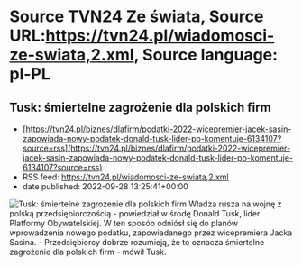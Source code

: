 # Source TVN24 Ze świata, Source URL:https://tvn24.pl/wiadomosci-ze-swiata,2.xml, Source language: pl-PL

## Tusk: śmiertelne zagrożenie dla polskich firm
 - [https://tvn24.pl/biznes/dlafirm/podatki-2022-wicepremier-jacek-sasin-zapowiada-nowy-podatek-donald-tusk-lider-po-komentuje-6134107?source=rss](https://tvn24.pl/biznes/dlafirm/podatki-2022-wicepremier-jacek-sasin-zapowiada-nowy-podatek-donald-tusk-lider-po-komentuje-6134107?source=rss)
 - RSS feed: https://tvn24.pl/wiadomosci-ze-swiata,2.xml
 - date published: 2022-09-28 13:25:41+00:00

<img alt="Tusk: śmiertelne zagrożenie dla polskich firm" src="https://tvn24.pl/biznes/najnowsze/cdn-zdjecie-53a2ol-donald-tusk-6134164/alternates/LANDSCAPE_1280" />
    Władza rusza na wojnę z polską przedsiębiorczością - powiedział w środę Donald Tusk, lider Platformy Obywatelskiej. W ten sposób odniósł się do planów wprowadzenia nowego podatku, zapowiadanego przez wicepremiera Jacka Sasina. - Przedsiębiorcy dobrze rozumieją, że to oznacza śmiertelne zagrożenie dla polskich firm - mówił Tusk.
